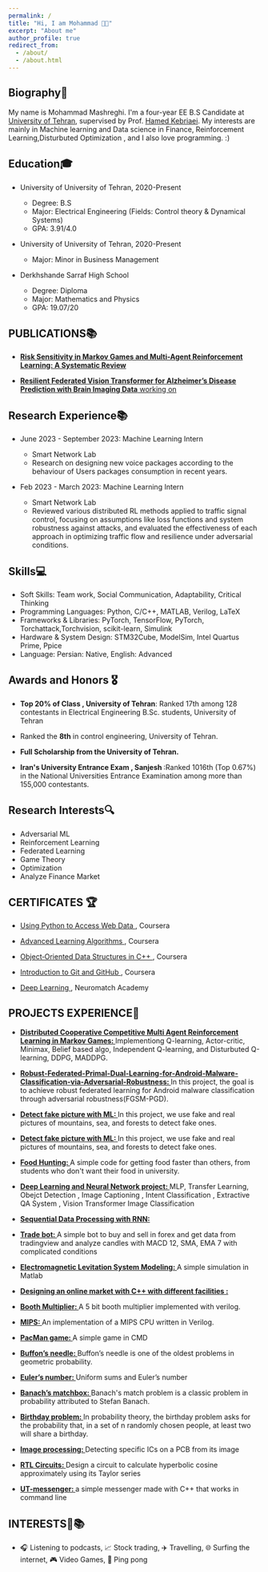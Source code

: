 ```yaml
---
permalink: /
title: "Hi, I am Mohammad 👋🏻"
excerpt: "About me"
author_profile: true
redirect_from: 
  - /about/
  - /about.html
---
```




<head>
  <title>My Page Title</title>
  <link rel="icon" type="image/x-icon" href="/images/laptop_netbook_computer_icon_261866.ico">
</head>



## Biography📖

My name is Mohammad Mashreghi. I'm a four-year EE B.S Candidate at [University of Tehran](https://ut.ac.ir/en), supervised by Prof. [Hamed Kebriaei](https://scholar.google.com/citations?user=eDseLNYAAAAJ&hl=en). My interests are mainly in Machine learning and Data science in Finance, Reinforcement Learning,Disturbuted Optimization , and I also love programming. :)


## Education🎓

* University of University of Tehran, 2020-Present
  * Degree: B.S
  * Major: Electrical Engineering (Fields: Control theory & Dynamical Systems)
  * GPA: 3.91/4.0
  

* University of University of Tehran, 2020-Present
  * Major: Minor in Business Management

* Derkhshande Sarraf High School
  * Degree: Diploma
  * Major: Mathematics and Physics
  * GPA: 19.07/20

## PUBLICATIONS📚

* <a href="https://arxiv.org/abs/2406.06041" target="_blank"><strong>Risk Sensitivity in Markov Games and Multi-Agent Reinforcement Learning: A Systematic Review</strong></a>

* <a href="" target="_blank"><strong>Resilient Federated Vision Transformer for Alzheimer’s Disease Prediction with Brain Imaging Data</strong> working on</a>





## Research Experience📚

* June 2023 - September 2023: Machine Learning Intern
  * Smart Network Lab
  * Research on designing new voice packages according to the behaviour of Users packages consumption in recent years.
 
* Feb 2023 - March 2023: Machine Learning Intern
  * Smart Network Lab
  * Reviewed various distributed RL methods applied to traffic signal control, focusing on assumptions like loss functions and
system robustness against attacks, and evaluated the effectiveness of each approach in optimizing traffic flow and
resilience under adversarial conditions.
 

## Skills💻

* Soft Skills: Team work, Social Communication, Adaptability, Critical Thinking
* Programming Languages: Python, C/C++, MATLAB, Verilog, LaTeX
* Frameworks & Libraries: PyTorch, TensorFlow, PyTorch, Torchattack,Torchvision, scikit-learn, Simulink
* Hardware & System Design: STM32Cube, ModelSim, Intel Quartus Prime, Ppice
* Language: Persian: Native, English: Advanced 


## Awards and Honors 🎖️

* <strong>Top 20% of Class , University of Tehran</strong>: Ranked 17th among 128 contestants in Electrical Engineering B.Sc. students, University of Tehran

* Ranked the <strong>8th</strong> in control engineering, University of Tehran.

* <strong> Full Scholarship from the University of Tehran. </strong>

* <strong> Iran's University Entrance Exam , Sanjesh </strong>:Ranked 1016th  (Top 0.67%) in the National Universities Entrance Examination among more than 155,000 contestants. 

## Research Interests🔍

* Adversarial ML
* Reinforcement Learning
* Federated Learning
* Game Theory
* Optimization
* Analyze Finance Market





## CERTIFICATES 🏆

* <a href="https://www.coursera.org/account/accomplishments/verify/8XH5WEBVWQZU?utm_source=link&utm_medium=certificate&utm_content=cert_image&utm_campaign=sharing_cta&utm_product=course">Using Python to Access Web Data </a>, Coursera

* <a href="https://www.coursera.org/account/accomplishments/verify/V9U8RDWQRSSN?utm_source=link&utm_medium=certificate&utm_content=cert_image&utm_campaign=sharing_cta&utm_product=course">Advanced Learning Algorithms </a>, Coursera

* <a href="https://coursera.org/share/5b77b32397b9952503c6c62bd5b1cd6b">Object‑Oriented Data Structures in C++ </a>, Coursera

* <a href="https://www.coursera.org/account/accomplishments/verify/MLDH5GZXEGZL?utm_source=link&utm_medium=certificate&utm_content=cert_image&utm_campaign=sharing_cta&utm_product=course">Introduction to Git and GitHub </a>, Coursera

* <a href="https://portal.neuromatchacademy.org/certificate/dd17f7f6-eb0f-4a02-8e89-f3b22252ae59">Deep Learning </a>, Neuromatch Academy


## PROJECTS EXPERIENCE🚀

* <a href="https://github.com/M-Mashreghi/Distributed-Cooperative-Competitive-Multi-Agent-Reinforcement-Learning-in-Markov-Games" target="_blank"><strong>Distributed Cooperative Competitive Multi Agent Reinforcement Learning in Markov Games: </strong></a>Implementiong Q-learning, Actor-critic, Minimax, Belief based algo, Independent Q-learning, and Disturbuted Q-learning, DDPG, MADDPG.


* <a href="https://github.com/M-Mashreghi/Robust-Federated-Primal-Dual-Learning-for-Android-Malware-Classification-via-Adversarial-Robustness" target="_blank"><strong>Robust-Federated-Primal-Dual-Learning-for-Android-Malware-Classification-via-Adversarial-Robustness: </strong></a>In this project, the goal is to achieve robust federated learning for Android malware classification through adversarial
robustness(FGSM-PGD). 


* <a href="https://github.com/M-Mashreghi/Detect-fake-picture" target="_blank"><strong>Detect fake picture with ML: </strong></a>In this project, we use fake and real pictures of mountains, sea, and forests to detect fake ones.
  

* <a href="https://github.com/M-Mashreghi/Detect-fake-picture" target="_blank"><strong>Detect fake picture with ML: </strong></a>In this project, we use fake and real pictures of mountains, sea, and forests to detect fake ones.
  
* <a href="https://github.com/M-Mashreghi/Food-Hunting" target="_blank"><strong>Food Hunting: </strong></a>A simple code for getting food faster than others, from students who don't want their food in university.

* <a href="https://github.com/M-Mashreghi/neural-networks-and-deep-learning" target="_blank"><strong>Deep Learning and Neural Network project: </strong></a>MLP, Transfer Learning, Obejct Detection , Image Captioning , Intent Classification , Extractive QA System , Vision Transformer Image Classification

* <a href="https://github.com/M-Mashreghi/Sequential-Data-Processing-with-RNN---Magnificent_Lupin" target="_blank"><strong> Sequential Data Processing with RNN: </strong></a>

* <a href="https://github.com/M-Mashreghi/trade-bot" target="_blank"><strong>Trade bot: </strong></a>A simple bot to buy and sell in forex and get data from tradingview and analyze candles with MACD 12, SMA, EMA 7 with complicated conditions

* <a href="https://github.com/M-Mashreghi/Electromagnetic-Levitation-System-Modeling" target="_blank"><strong>Electromagnetic Levitation System Modeling: </strong></a>A simple simulation in Matlab

* <a href="https://github.com/M-Mashreghi/AP-2022-Fall/tree/main/4" target="_blank"><strong>Designing an online market with C++ with different facilities : </strong></a>  

* <a href="https://github.com/M-Mashreghi/Booth-Multiplier" target="_blank"><strong>Booth Multiplier: </strong></a>A 5 bit booth multiplier implemented with verilog.  

* <a href="https://github.com/M-Mashreghi/MIPS" target="_blank"><strong>MIPS: </strong></a>An implementation of a MIPS CPU written in Verilog.

* <a href="https://github.com/M-Mashreghi/Pacman" target="_blank"><strong>PacMan game: </strong></a>A simple game in CMD

* <a href="https://github.com/M-Mashreghi/Buffon-s-Needle" target="_blank"><strong>Buffon’s needle: </strong></a>Buffon’s needle is one of the oldest problems in geometric probability.
* <a href="https://github.com/M-Mashreghi/Euler-s-number" target="_blank"><strong>Euler’s number: </strong></a>Uniform sums and Euler’s number
* <a href="https://github.com/M-Mashreghi/Banach-s-matchbox" target="_blank"><strong>Banach’s matchbox: </strong></a>Banach's match problem is a classic problem in probability attributed to Stefan Banach. 
* <a href="https://github.com/M-Mashreghi/Birthday-problem" target="_blank"><strong>Birthday problem: </strong></a>In probability theory, the birthday problem asks for the probability that, in a set of n randomly chosen people, at least two will share a birthday. 
* <a href="https://github.com/M-Mashreghi/image-processing" target="_blank"><strong>Image processing: </strong></a>Detecting specific ICs on a PCB from its image
* <a href="https://github.com/M-Mashreghi/Digital-Logic-Design-CA/tree/main/CA06" target="_blank"><strong>RTL Circuits: </strong></a>Design a circuit to calculate hyperbolic cosine approximately using its Taylor series
* <a href="https://github.com/M-Mashreghi/UT-messenger" target="_blank"><strong>UT-messenger: </strong></a>a simple messenger made with C++ that works in command line


## INTERESTS🎨📚

* 🎧 Listening to podcasts, 📈 Stock trading, ✈️ Travelling, 🌐 Surfing the internet, 🎮 Video Games, 🏓 Ping pong
